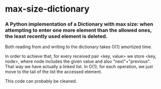 # max-size-dictionary

### A Python implementation of a Dictionary with max size: when attempting to enter one more element than the allowed ones, the least recently used element is deleted.

Both reading from and writing to the dictionary takes O(1) amortized time. </br>

In order to achieve that, for every received pair <key, value> we store <key, node>, where node includes the given value and also "next"+"previous". That way we have actually a linked list. In O(1), for each operation, we just move to the tail of the list the accessed element.

This code can probably be cleaned.